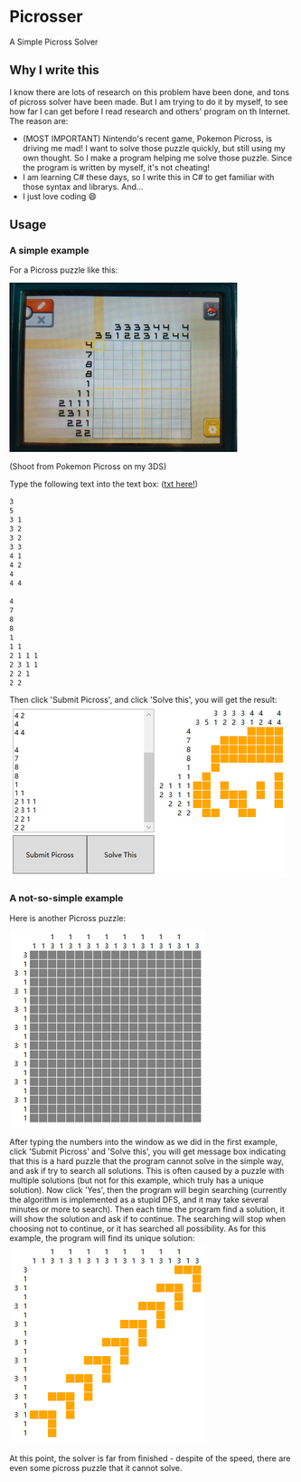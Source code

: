 # Picrosser
A Simple Picross Solver

## Why I write this
I know there are lots of research on this problem have been done, and tons of picross solver have been made. But I am trying to do it by myself, to see how far I can get before I read research and others' program on th Internet. The reason are:
 - (MOST IMPORTANT) Nintendo's recent game, Pokemon Picross, is driving me mad! I want to solve those puzzle quickly, but still using my own thought. So I make a program helping me solve those puzzle. Since the program is written by myself, it's not cheating!
 - I am learning C# these days, so I write this in C# to get familiar with those syntax and librarys. And...
 - I just love coding :smile:


## Usage

### A simple example
For a Picross puzzle like this:

![Example1](Examples/example1.jpg)

(Shoot from Pokemon Picross on my 3DS)

Type the following text into the text box: ([txt here!](Examples/example1/txt))
```
3
5
3 1
3 2
3 2
3 3
4 1
4 2
4
4 4

4
7
8
8
1
1 1
2 1 1 1
2 3 1 1
2 2 1
2 2
```

Then click 'Submit Picross', and click 'Solve this', you will get the result:
![ScreenShotExample1Result](Examples/example1_result.png)

### A not-so-simple example
Here is another Picross puzzle:

![Example2](Examples/example2.png)

After typing the numbers into the window as we did in the first example, 
click 'Submit Picross' and 'Solve this', you will get message box indicating that
this is a hard puzzle that the program cannot solve in the simple way, 
and ask if try to search all solutions. This is often caused by a puzzle with multiple solutions (but not for this example, which truly has a unique solution). Now click 'Yes', then the program will begin searching (currently the algorithm is implemented as a stupid DFS, and it may take several minutes or more to search). Then each time the program find a solution, it will show the solution and ask if to continue. The searching will stop when choosing not to continue, or it has searched all possibility. As for this example, the program will find its unique solution:
![ScreenShotExample2Result](Examples/example2_result.png)


At this point, the solver is far from finished - despite of the speed, there are even some picross puzzle that it cannot solve.
